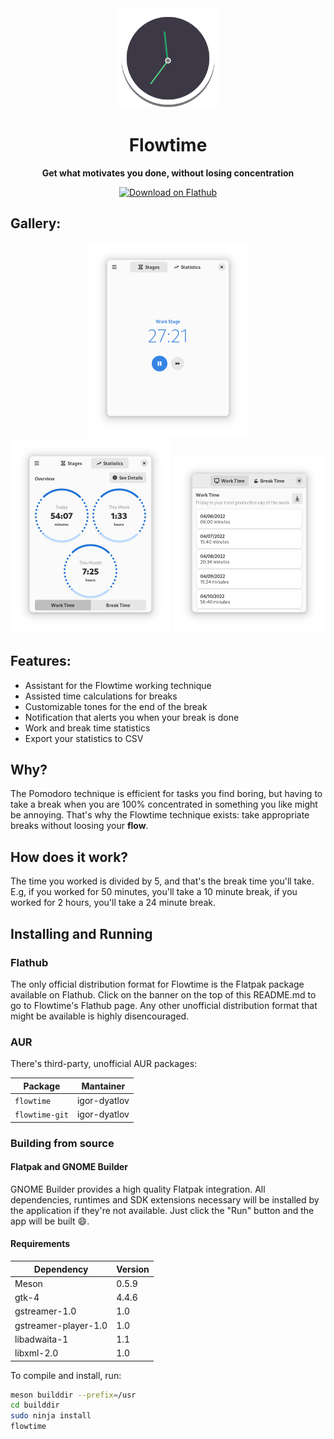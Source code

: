 <div align="center">
	<img src="data/icons/hicolor/scalable/apps/io.github.diegoivanme.flowtime.svg" width="160" height="160"></img>

# Flowtime

**Get what motivates you done, without losing concentration**

<a href="https://flathub.org/apps/details/io.github.diegoivanme.flowtime">
    <img width="200" src="https://flathub.org/assets/badges/flathub-badge-en.png" alt="Download on Flathub">
</a>

</div>

## Gallery:

<div align="center">
	<img src="data/screenshots/01.png" width="256" height="311" style="padding-top=24;"></img>
	<img src="data/screenshots/03.png" width="256" height="311"></img>
	<img src="data/screenshots/05.png" width="243.5" height="283"></img>
</div>

## Features:

* Assistant for the Flowtime working technique
* Assisted time calculations for breaks
* Customizable tones for the end of the break
* Notification that alerts you when your break is done
* Work and break time statistics
* Export your statistics to CSV

## Why?

The Pomodoro technique is efficient for tasks you find boring, but having to take a break when you are 100% concentrated in something you like might be annoying. That's why the Flowtime technique exists: take appropriate breaks without loosing your **flow**.

## How does it work?

The time you worked is divided by 5, and that's the break time you'll take. E.g, if you worked for 50 minutes, you'll take a 10 minute break, if you worked for 2 hours, you'll take a 24 minute break.

## Installing and Running

### Flathub

The only official distribution format for Flowtime is the Flatpak package available on Flathub. Click on the banner on the top of this README.md to go to Flowtime's Flathub page. Any other unofficial distribution format that might be available is highly disencouraged.

### AUR

There's third-party, unofficial AUR packages:

| Package        | Mantainer    |
| -------------- | ------------ |
| `flowtime`     | igor-dyatlov |
| `flowtime-git` | igor-dyatlov |

### Building from source

#### Flatpak and GNOME Builder

GNOME Builder provides a high quality Flatpak integration. All dependencies, runtimes and SDK extensions necessary will be installed by the application if they're not available. Just click the "Run" button and the app will be built :smile:.

#### Requirements

| Dependency | Version |
| ---------- | ------- |
| Meson | 0.5.9 |
| gtk-4  | 4.4.6 |
| gstreamer-1.0 | 1.0 |
| gstreamer-player-1.0 | 1.0 |
| libadwaita-1 |  1.1 |
| libxml-2.0 |  1.0 |

To compile and install, run:

```sh
meson builddir --prefix=/usr
cd builddir
sudo ninja install
flowtime
```
